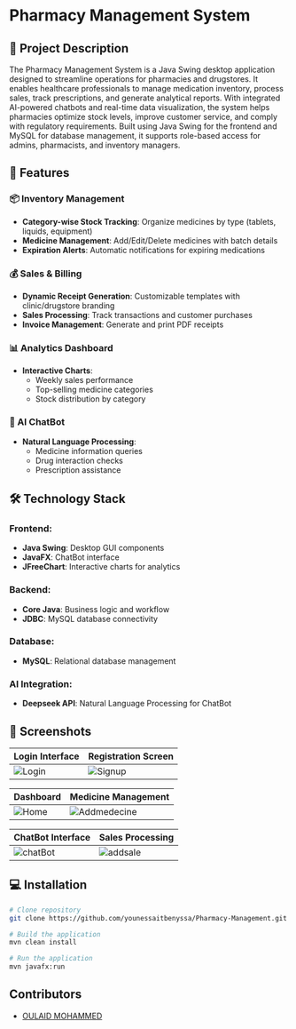 # Pharmacy Management System
## 📝 Project Description
The Pharmacy Management System is a Java Swing desktop application designed to streamline operations for pharmacies and drugstores. It enables healthcare professionals to manage medication inventory, process sales, track prescriptions, and generate analytical reports. With integrated AI-powered chatbots and real-time data visualization, the system helps pharmacies optimize stock levels, improve customer service, and comply with regulatory requirements. Built using Java Swing for the frontend and MySQL for database management, it supports role-based access for admins, pharmacists, and inventory managers.

## 🚀 Features
### 📦 Inventory Management 
- **Category-wise Stock Tracking**: Organize medicines by type (tablets, liquids, equipment)
- **Medicine Management**: Add/Edit/Delete medicines with batch details
- **Expiration Alerts**: Automatic notifications for expiring medications

### 💰 Sales & Billing
- **Dynamic Receipt Generation**: Customizable templates with clinic/drugstore branding
- **Sales Processing**: Track transactions and customer purchases
- **Invoice Management**: Generate and print PDF receipts

### 📊 Analytics Dashboard 
- **Interactive Charts**:  
  - Weekly sales performance
  - Top-selling medicine categories 
  - Stock distribution by category

### 🤖 AI ChatBot
- **Natural Language Processing**:  
  - Medicine information queries
  - Drug interaction checks
  - Prescription assistance

## 🛠️ Technology Stack
### Frontend:
- **Java Swing**: Desktop GUI components
- **JavaFX**: ChatBot interface
- **JFreeChart**: Interactive charts for analytics

### Backend:
- **Core Java**: Business logic and workflow
- **JDBC**: MySQL database connectivity

### Database:
- **MySQL**: Relational database management

### AI Integration:
- **Deepseek API**: Natural Language Processing for ChatBot

## 📸 Screenshots
| Login Interface | Registration Screen |
|-----------------|---------------------|
| ![Login](https://github.com/user-attachments/assets/01950950-56c1-46fc-90af-04681729cc05) | ![Signup](https://github.com/user-attachments/assets/fa51c7aa-a13a-4096-b81f-bb4850b4aa75) |

| Dashboard | Medicine Management |
|-----------|---------------------|
| ![Home](https://github.com/user-attachments/assets/90f0868b-3f96-49e5-9dd1-751866c72235) | ![Addmedecine](https://github.com/user-attachments/assets/54d7a744-4a5d-4a60-9790-91520e2059d7) |

| ChatBot Interface | Sales Processing |
|-------------------|------------------|
| ![chatBot](https://github.com/user-attachments/assets/0af6d3d5-1b42-4f2e-962e-b07969b22346) | ![addsale](https://github.com/user-attachments/assets/18149854-cb41-4a87-aef6-866e51618dc6) |

## 💻 Installation

```bash
# Clone repository
git clone https://github.com/younessaitbenyssa/Pharmacy-Management.git

# Build the application
mvn clean install

# Run the application
mvn javafx:run 

```
## Contributors
- [OULAID MOHAMMED](https://github.com/OULAIDMOHAMMED)
